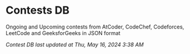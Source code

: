 # Contests DB

Ongoing and Upcoming contests from AtCoder, CodeChef, Codeforces, LeetCode and GeeksforGeeks in JSON format

*Contest DB last updated at Thu, May 16, 2024 3:38 AM*  

